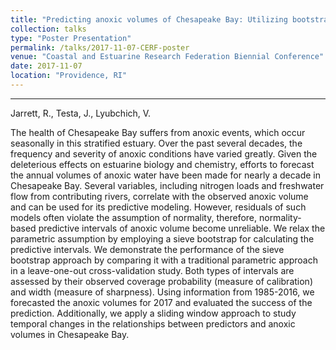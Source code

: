 ```yaml
---
title: "Predicting anoxic volumes of Chesapeake Bay: Utilizing bootstrapping to improve forecasts"
collection: talks
type: "Poster Presentation"
permalink: /talks/2017-11-07-CERF-poster
venue: "Coastal and Estuarine Research Federation Biennial Conference"
date: 2017-11-07
location: "Providence, RI"
---
```


__________
Jarrett, R., Testa, J., Lyubchich, V.

The health of Chesapeake Bay suffers from anoxic events, which occur seasonally in this stratified estuary. Over the past several decades, the frequency and severity of anoxic conditions have varied greatly. Given the deleterious effects on estuarine biology and chemistry, efforts to forecast the annual volumes of anoxic water have been made for nearly a decade in Chesapeake Bay. Several variables, including nitrogen loads and freshwater flow from contributing rivers, correlate with the observed anoxic volume and can be used for its predictive modeling. However, residuals of such models often violate the assumption of normality, therefore, normality-based predictive intervals of anoxic volume become unreliable. We relax the parametric assumption by employing a sieve bootstrap for calculating the predictive intervals. We demonstrate the performance of the sieve bootstrap approach by comparing it with a traditional parametric approach in a leave-one-out cross-validation study. Both types of intervals are assessed by their observed coverage probability (measure of calibration) and width (measure of sharpness). Using information from 1985-2016, we forecasted the anoxic volumes for 2017 and evaluated the success of the prediction. Additionally, we apply a sliding window approach to study temporal changes in the relationships between predictors and anoxic volumes in Chesapeake Bay.
